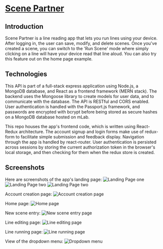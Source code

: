 # <a href="https://goofy-goldstine-cd55e2.netlify.com/" target="_blank">Scene Partner</a>

## Introduction
Scene Partner is a line reading app that lets you run lines using your device.
After logging in, the user can save, modify, and delete scenes. Once you've created a
scene, you can switch to the 'Run Scene' mode where simply clicking on a line will
have your device read that line aloud. You can also try this feature out on the
home page example.

## Technologies
This API is part of a full-stack express application using Node.js, a MongoDB database,
and React as a frontend framework (MERN stack). The backend uses the Mongoose library to
create models for user data, and to communicate with the database. The API is RESTful
and CORS enabled. User authentication is handled with the Passport.js framework, and
passwords are encrypted with bcrypt before being stored as secure hashes on a MongoDB
database hosted on mLab.

This repo houses the app's frontend code, which is written using React-Redux architecture.
The account signup and login forms make use of redux-form to facilitate simple submission
and feedback display. Navigation through the app is handled by react-router. User
authentication is persisted across sessions by storing the current authorization token
in the browser's local storage, and then checking for them when the redux store is created.

## Screenshots
Here are screenshots of the app's landing page:
![Landing Page one](https://s3.us-east-2.amazonaws.com/readme.images/SPlanding-page1.png)
![Landing Page two](https://s3.us-east-2.amazonaws.com/readme.images/SPlanding-page2.png)
![Landing Page two](https://s3.us-east-2.amazonaws.com/readme.images/SPlanding-page3.png)

Account creation page:
![Account creation page](https://s3.us-east-2.amazonaws.com/readme.images/SPaccount-creation.png)

Home page:
![Home page](https://s3.us-east-2.amazonaws.com/readme.images/SPhome-screen.png)

New scene entry:
![New scene entry page](https://s3.us-east-2.amazonaws.com/readme.images/SPnew-scene.png)

Line editing page:
![Line editing page](https://s3.us-east-2.amazonaws.com/readme.images/SPline-editing.png)

Line running page:
![Line running page](https://s3.us-east-2.amazonaws.com/readme.images/SPline-running.png)

View of the dropdown menu:
![Dropdown menu](https://s3.us-east-2.amazonaws.com/readme.images/SPdropdown-menu.png)
